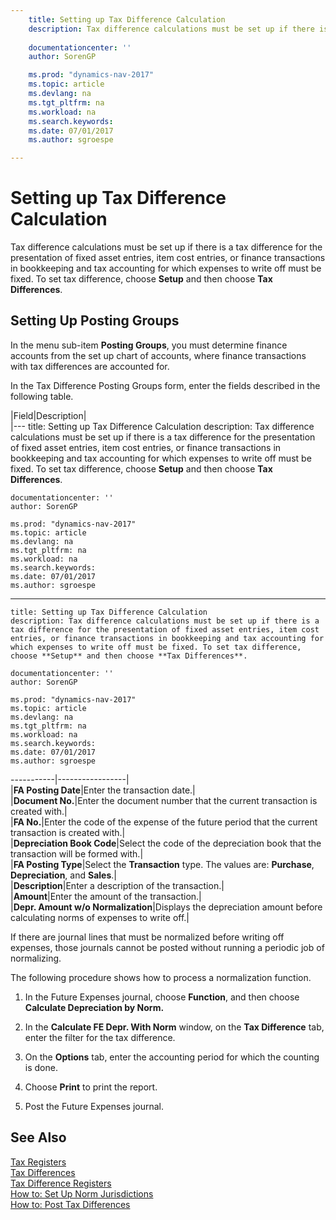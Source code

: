 ```yaml
---
    title: Setting up Tax Difference Calculation 
    description: Tax difference calculations must be set up if there is a tax difference for the presentation of fixed asset entries, item cost entries, or finance transactions in bookkeeping and tax accounting for which expenses to write off must be fixed. To set tax difference, choose **Setup** and then choose **Tax Differences**.
    
    documentationcenter: ''
    author: SorenGP

    ms.prod: "dynamics-nav-2017"
    ms.topic: article
    ms.devlang: na
    ms.tgt_pltfrm: na
    ms.workload: na
    ms.search.keywords:
    ms.date: 07/01/2017
    ms.author: sgroespe

---
```

# Setting up Tax Difference Calculation
Tax difference calculations must be set up if there is a tax difference for the presentation of fixed asset entries, item cost entries, or finance transactions in bookkeeping and tax accounting for which expenses to write off must be fixed. To set tax difference, choose **Setup** and then choose **Tax Differences**.  
  
## Setting Up Posting Groups  
 In the menu sub-item **Posting Groups**, you must determine finance accounts from the set up chart of accounts, where finance transactions with tax differences are accounted for.  
  
 In the Tax Difference Posting Groups form, enter the fields described in the following table.  
  
|Field|Description|  
|---
    title: Setting up Tax Difference Calculation 
    description: Tax difference calculations must be set up if there is a tax difference for the presentation of fixed asset entries, item cost entries, or finance transactions in bookkeeping and tax accounting for which expenses to write off must be fixed. To set tax difference, choose **Setup** and then choose **Tax Differences**.
    
    documentationcenter: ''
    author: SorenGP

    ms.prod: "dynamics-nav-2017"
    ms.topic: article
    ms.devlang: na
    ms.tgt_pltfrm: na
    ms.workload: na
    ms.search.keywords:
    ms.date: 07/01/2017
    ms.author: sgroespe

------
    title: Setting up Tax Difference Calculation 
    description: Tax difference calculations must be set up if there is a tax difference for the presentation of fixed asset entries, item cost entries, or finance transactions in bookkeeping and tax accounting for which expenses to write off must be fixed. To set tax difference, choose **Setup** and then choose **Tax Differences**.
    
    documentationcenter: ''
    author: SorenGP

    ms.prod: "dynamics-nav-2017"
    ms.topic: article
    ms.devlang: na
    ms.tgt_pltfrm: na
    ms.workload: na
    ms.search.keywords:
    ms.date: 07/01/2017
    ms.author: sgroespe

-----------|-----------------|  
|**FA Posting Date**|Enter the transaction date.|  
|**Document No.**|Enter the document number that the current transaction is created with.|  
|**FA No.**|Enter the code of the expense of the future period that the current transaction is created with.|  
|**Depreciation Book Code**|Select the code of the depreciation book that the transaction will be formed with.|  
|**FA Posting Type**|Select the **Transaction** type. The values are: **Purchase**, **Depreciation**, and **Sales**.|  
|**Description**|Enter a description of the transaction.|  
|**Amount**|Enter the amount of the transaction.|  
|**Depr. Amount w/o Normalization**|Displays the depreciation amount before calculating norms of expenses to write off.|  
  
 If there are journal lines that must be normalized before writing off expenses, those journals cannot be posted without running a periodic job of normalizing.  
  
 The following procedure shows how to process a normalization function.  
  
1.  In the Future Expenses journal, choose **Function**, and then choose **Calculate Depreciation by Norm.**  
  
2.  In the **Calculate FE Depr. With Norm** window, on the **Tax Difference** tab, enter the filter for the tax difference.  
  
3.  On the **Options** tab, enter the accounting period for which the counting is done.  
  
4.  Choose **Print** to print the report.  
  
5.  Post the Future Expenses journal.  
  
## See Also  
 [Tax Registers](tax-registers.md)   
 [Tax Differences](assetId:///e42ca8e7-1cee-4fb8-9f71-e596f29cabc3)   
 [Tax Difference Registers](tax-difference-registers.md)   
 [How to: Set Up Norm Jurisdictions](how-to-set-up-norm-jurisdictions.md)   
 [How to: Post Tax Differences](how-to-post-tax-differences.md)